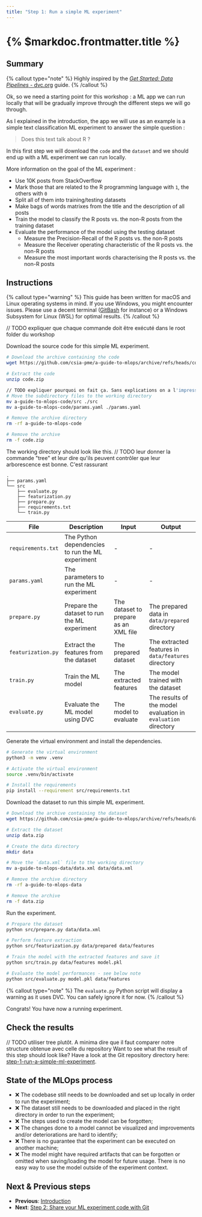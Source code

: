 ```yaml
---
title: "Step 1: Run a simple ML experiment"
---
```


# {% $markdoc.frontmatter.title %}

## Summary

{% callout type="note" %}
Highly inspired by the [_Get Started: Data Pipelines_ - dvc.org](https://dvc.org/doc/start/data-management/pipelines) guide.
{% /callout %}

Ok, so we need a starting point for this workshop : a ML app we can run locally that will be gradually improve through the different steps we will go through.

As I explained in the introduction, the app we will use as an example is a simple text classification ML experiment to answer the simple question :
> Does this text talk about R ?

In this first step we will download the `code` and the `dataset` and we should end up with a ML experiment we can run locally. 

More information on the goal of the ML experiment :

- Use 10K posts from StackOverflow
- Mark those that are related to the R programming language with `1`, the others with `0`
- Split all of them into training/testing datasets
- Make bags of words matrixes from the title and the description of all posts
- Train the model to classify the R posts vs. the non-R posts from the training dataset
- Evaluate the performance of the model using the testing dataset
    - Measure the Precision-Recall of the R posts vs. the non-R posts
    - Measure the Receiver operating characteristic of the R posts vs. the non-R posts
    - Measure the most important words characterising the R posts vs. the non-R posts

## Instructions

{% callout type="warning" %}
This guide has been written for macOS and Linux operating systems in mind. If you use Windows, you might encounter issues. Please use a decent terminal ([GitBash](https://gitforwindows.org/) for instance) or a Windows Subsystem for Linux (WSL) for optimal results.
{% /callout %}

// TODO expliquer que chaque commande doit être exécuté dans le root folder du workshop

Download the source code for this simple ML experiment.

```sh
# Download the archive containing the code
wget https://github.com/csia-pme/a-guide-to-mlops/archive/refs/heads/code.zip -O code.zip

# Extract the code
unzip code.zip

// TODO expliquer pourquoi on fait ça. Sans explications on a l'impression qu'ils ont mal préparé le zip.
# Move the subdirectory files to the working directory
mv a-guide-to-mlops-code/src ./src
mv a-guide-to-mlops-code/params.yaml ./params.yaml

# Remove the archive directory
rm -rf a-guide-to-mlops-code

# Remove the archive
rm -f code.zip
```

The working directory should look like this.
// TODO leur donner la commande "tree" et leur dire qu'ils peuvent contrôler que leur arborescence est bonne. C'est rassurant

```
.
├── params.yaml
└── src
    ├── evaluate.py
    ├── featurization.py
    ├── prepare.py
    ├── requirements.txt
    └── train.py
```


| **File**           | **Description**                                  | **Input**                             | **Output**                                                    |
| ------------------ | ------------------------------------------------ | ------------------------------------- | ------------------------------------------------------------- |
| `requirements.txt` | The Python dependencies to run the ML experiment | -                                     | -                                                             |
| `params.yaml`      | The parameters to run the ML experiment          | -                                     | -                                                             |
| `prepare.py`       | Prepare the dataset to run the ML experiment     | The dataset to prepare as an XML file | The prepared data in `data/prepared` directory                |
| `featurization.py` | Extract the features from the dataset            | The prepared dataset                  | The extracted features in `data/features` directory           |
| `train.py`         | Train the ML model                               | The extracted features                | The model trained with the dataset                            |
| `evaluate.py`      | Evaluate the ML model using DVC                  | The model to evaluate                 | The results of the model evaluation in `evaluation` directory |

Generate the virtual environment and install the dependencies.

```sh
# Generate the virtual environment
python3 -m venv .venv

# Activate the virtual environment
source .venv/bin/activate

# Install the requirements
pip install --requirement src/requirements.txt
```

Download the dataset to run this simple ML experiment.

```sh
# Download the archive containing the dataset
wget https://github.com/csia-pme/a-guide-to-mlops/archive/refs/heads/data.zip -O data.zip

# Extract the dataset
unzip data.zip

# Create the data directory
mkdir data

# Move the `data.xml` file to the working directory
mv a-guide-to-mlops-data/data.xml data/data.xml

# Remove the archive directory
rm -rf a-guide-to-mlops-data

# Remove the archive
rm -f data.zip
```

Run the experiment.

```sh
# Prepare the dataset
python src/prepare.py data/data.xml

# Perform feature extraction
python src/featurization.py data/prepared data/features

# Train the model with the extracted features and save it
python src/train.py data/features model.pkl

# Evaluate the model performances - see below note
python src/evaluate.py model.pkl data/features
```

{% callout type="note" %}
The `evaluate.py` Python script will display a warning as it uses DVC. You can safely ignore it for now.
{% /callout %}

Congrats! You have now a running experiment.

## Check the results

// TODO utiliser tree plutôt. A minima dire que il faut comparer notre structure obtenue avec celle du repository
Want to see what the result of this step should look like? Have a look at the Git repository directory here: [step-1-run-a-simple-ml-experiment](https://github.com/csia-pme/a-guide-to-mlops/tree/main/pages/the-guide/step-1-run-a-simple-ml-experiment).

## State of the MLOps process

- ❌ The codebase still needs to be downloaded and set up locally in order to run the experiment;
- ❌ The dataset still needs to be downloaded and placed in the right directory in order to run the experiment;
- ❌ The steps used to create the model can be forgotten;
- ❌ The changes done to a model cannot be visualized and improvements and/or deteriorations are hard to identify;
- ❌ There is no guarantee that the experiment can be executed on another machine;
- ❌ The model might have required artifacts that can be forgotten or omitted when saving/loading the model for future usage. There is no easy way to use the model outside of the experiment context.

## Next & Previous steps

- **Previous**: [Introduction](/the-guide/introduction)
- **Next**: [Step 2: Share your ML experiment code with Git](/the-guide/step-2-share-your-ml-experiment-code-with-git)
